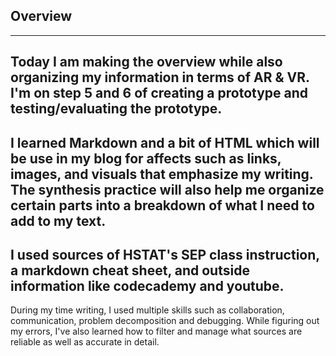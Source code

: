 ## Overview
---
Today I am making the overview while also organizing my information in terms of AR & VR. I'm on step 5 and 6 of creating a prototype and testing/evaluating the prototype.
--
I learned Markdown and a bit of HTML which will be use in my blog for affects such as links, images, and visuals that emphasize my writing. The synthesis practice will also help me organize certain parts into a breakdown of what I need to add to my text.
--
I used sources of HSTAT's SEP class instruction, a markdown cheat sheet, and outside information like codecademy and youtube. 
--
During my time writing, I used multiple skills such as collaboration, communication, problem decomposition and debugging. While figuring out my errors, I've also learned how to filter and manage what sources are reliable as well as accurate in detail. 


